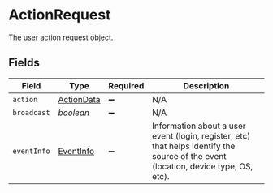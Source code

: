 # ActionRequest

The user action request object.


## Fields

| Field                                                                                                                               | Type                                                                                                                                | Required                                                                                                                            | Description                                                                                                                         |
| ----------------------------------------------------------------------------------------------------------------------------------- | ----------------------------------------------------------------------------------------------------------------------------------- | ----------------------------------------------------------------------------------------------------------------------------------- | ----------------------------------------------------------------------------------------------------------------------------------- |
| `action`                                                                                                                            | [ActionData](../../models/shared/actiondata.md)                                                                                     | :heavy_minus_sign:                                                                                                                  | N/A                                                                                                                                 |
| `broadcast`                                                                                                                         | *boolean*                                                                                                                           | :heavy_minus_sign:                                                                                                                  | N/A                                                                                                                                 |
| `eventInfo`                                                                                                                         | [EventInfo](../../models/shared/eventinfo.md)                                                                                       | :heavy_minus_sign:                                                                                                                  | Information about a user event (login, register, etc) that helps identify the source of the event (location, device type, OS, etc). |